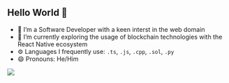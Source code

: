 ## Hello World 👋

<!--
**iamsdas/iamsdas** is a ✨ _special_ ✨ repository because its `README.md` (this file) appears on your GitHub profile.

Here are some ideas to get you started:

- 🔭 I’m currently working on ...
- 🌱 I’m currently learning ...
- 👯 I’m looking to collaborate on ...
- 🤔 I’m looking for help with ...
- 💬 Ask me about ...
- 📫 How to reach me: ...
- 😄 Pronouns: ...
- ⚡ Fun fact: ...
### About Me 🚀  
-->

- 🔭 I’m a Software Developer with a keen interst in the web domain
- 🌱 I’m currently exploring the usage of blockchain technologies with the React Native ecosystem
- ⚙️ Languages I frequently use: `.ts`, `.js`, `.cpp`, `.sol`, `.py`
- 😄 Pronouns: He/Him

<img src="https://github-readme-stats.vercel.app/api?username=iamsdas&count_private=true&hide=stars&show_icons=true&theme=react"/>

